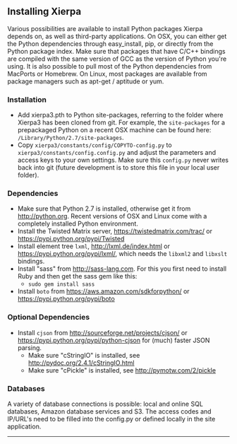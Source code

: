 ## Installing Xierpa

Various possibilities are available to install Python packages Xierpa depends on, as well as third-party applications. On OSX, you can either get the Python dependencies through easy_install, pip, or directly from the Python package index. Make sure that packages that have C/C++ bindings are compiled with the same version of GCC as the version of Python you're using. It is also possible to pull most of the Python dependencies from MacPorts or Homebrew. On Linux, most packages are available from package managers such as apt-get / aptitude or yum.

### Installation

 * Add xierpa3.pth to Python site-packages, referring to the folder where Xierpa3 has been cloned from git. For example, the ``site-packages`` for a prepackaged Python on a recent OSX machine can be found here: ``/Library/Python/2.7/site-packages``.
 * Copy ``xierpa3/constants/config/COPYTO-config.py`` to ``xierpa3/constants/config.config.py`` and adjust the parameters and access keys to your own settings. Make sure this ``config.py`` never writes back into git (future development is to store this file in your local user folder).

### Dependencies

 * Make sure that Python 2.7 is installed, otherwise get it from http://python.org. Recent versions of OSX and Linux come with a completely installed Python environment.
 * Install the Twisted Matrix server, https://twistedmatrix.com/trac/ or https://pypi.python.org/pypi/Twisted
 * Install element tree ``lxml``, http://lxml.de/index.html or https://pypi.python.org/pypi/lxml/, which needs the ``libxml2`` and ``libxslt`` bindings.
 * Install "sass" from http://sass-lang.com. For this you first need to install Ruby and then get the sass gem like this:
   * ``sudo gem install sass``
 * Install ``boto`` from https://aws.amazon.com/sdkforpython/ or https://pypi.python.org/pypi/boto

### Optional Dependencies

 * Install ``cjson`` from http://sourceforge.net/projects/cjson/ or https://pypi.python.org/pypi/python-cjson for (much) faster JSON parsing.
   * Make sure "cStringIO" is installed, see http://pydoc.org/2.4.1/cStringIO.html
   * Make sure "cPickle" is installed, see http://pymotw.com/2/pickle

### Databases

A variety of database connections is possible: local and online SQL databases, Amazon database services and S3. The access codes and IP/URL's need to be filled into the config.py or defined locally in the site application.

-----------------------------------------------------------------------------
